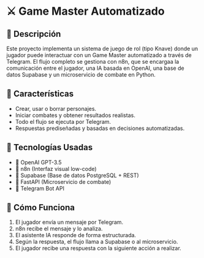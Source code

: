 # ⚔️ Game Master Automatizado 

## 📌 Descripción
Este proyecto implementa un sistema de juego de rol (tipo Knave) donde un jugador puede interactuar con un Game Master automatizado a través de Telegram. El flujo completo se gestiona con n8n, que se encargaa la comunicación entre el jugador, una IA basada en OpenAI, una base de datos Supabase y un microservicio de combate en Python.

## 🎯 Características
- Crear, usar o borrar personajes.
- Iniciar combates y obtener resultados realistas.
- Todo el flujo se ejecuta por Telegram.
- Respuestas prediseñadas y basadas en decisiones automatizadas.

## 🔧 Tecnologías Usadas
- 🧠 OpenAI GPT-3.5
- 🔄 n8n (Interfaz visual low-code)
- 💾 Supabase (Base de datos PostgreSQL + REST)
- 🐍 FastAPI (Microservicio de combate)
- 💬 Telegram Bot API

## 🚀 Cómo Funciona

1. El jugador envía un mensaje por Telegram.
2. n8n recibe el mensaje y lo analiza.
3. El asistente IA responde de forma estructurada.
4. Según la respuesta, el flujo llama a Supabase o al microservicio.
5. El jugador recibe una respuesta con la siguiente acción a realizar.